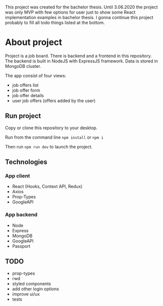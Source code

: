 This project was created for the bachelor thesis.
Until 3.06.2020 the project was only MVP with few options for user just to show some React implementation examples in bachelor thesis.
I gonna continue this project probably to fill all todo things listed at the bottom.

# About project

Project is a job board. There is backend and a frontend in this repository.
The backend is built in NodeJS with ExpressJS framework. Data is stored in MongoDB cluster.

The app consist of four views:
* job offers list
* job offer form
* job offer details
* user job offers (offers added by the user)

## Run project

Copy or clone this repository to your desktop.

Run from the command line `npm install` or `npm i`

Then run `npm run dev` to launch the project.

## Technologies

### App client
* React (Hooks, Context API, Redux)
* Axios
* Prop-Types
* GoogleAPI

### App backend
* Node
* Express
* MongoDB
* GoogleAPI
* Passport


## TODO
* prop-types
* rwd
* styled components
* add other login options
* improve ui/ux
* tests
